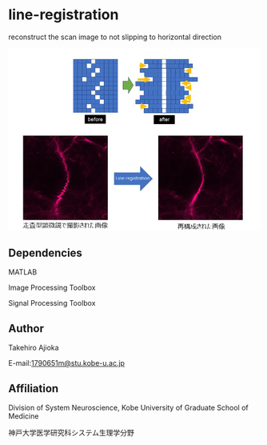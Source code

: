 # line-registration
reconstruct the scan image to not slipping to horizontal direction

<img src="doc/figure1.png" width="1000" align="below">


## Dependencies
MATLAB

Image Processing Toolbox

Signal Processing Toolbox


## Author
Takehiro Ajioka 

E-mail:1790651m@stu.kobe-u.ac.jp

## Affiliation

Division of System Neuroscience, Kobe University of Graduate School of Medicine

神戸大学医学研究科システム生理学分野
